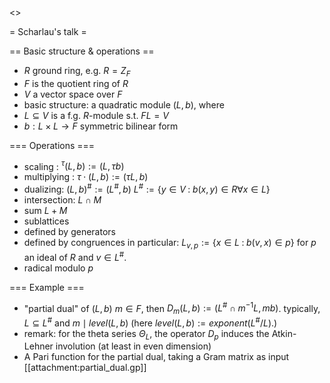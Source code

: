 <<TableOfContents>>

= Scharlau's talk =

== Basic structure & operations ==
 * $R$ ground ring, e.g. $R = Z_F$
 * $F$ is the quotient ring of $R$
 * $V$ a vector space over $F$
 * basic structure: a quadratic module $(L,b)$, where
  * $L\subseteq V$ is a f.g. $R$-module s.t. $FL=V$
  * $b : L\times L\rightarrow F$ symmetric bilinear form

=== Operations ===

 * scaling : $^\tau(L,b) := (L, \tau b)$
 * multiplying : $\tau\cdot(L,b) := (\tau L, b)$
 * dualizing: $(L,b)^\# := (L^\#, b)$
  $L^\# := \{ y\in V \;:\; b(x,y)\in R \forall x\in L \}$
 * intersection: $L\cap M$
 * sum $L+M$
 * sublattices
  * defined by generators
  * defined by congruences
      in particular: $L_{v,p} := \{x\in L \;:\; b(v,x) \in p \}$
      for $p$ an ideal of $R$ and $v\in L^\#$.
 * radical modulo $p$

=== Example ===

 * "partial dual" of $(L,b)$
  $m\in F$, then $D_m(L,b) := (L^\#\cap m^{-1} L, mb)$.
 typically, $L\subseteq L^\#$ and $m\mid level(L,b)$
  (here $level(L,b):=exponent(L^\#/L)$.)
  * remark: for the theta series $\Theta_L$, the operator $D_p$ induces the Atkin-Lehner involution (at least in even dimension)
 * A Pari function for the partial dual, taking a Gram matrix as input
[[attachment:partial_dual.gp]]

